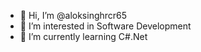 - 👋 Hi, I’m @aloksinghrcr65
- 👀 I’m interested in Software Development
- 🌱 I’m currently learning C#.Net
<!--- 💞️ I’m looking to collaborate on ...
- 📫 How to reach me ...
- 😄 Pronouns: ...
- ⚡ Fun fact: ...-->

<!---
aloksinghrcr65/aloksinghrcr65 is a ✨ special ✨ repository because its `README.md` (this file) appears on your GitHub profile.
You can click the Preview link to take a look at your changes.
--->


